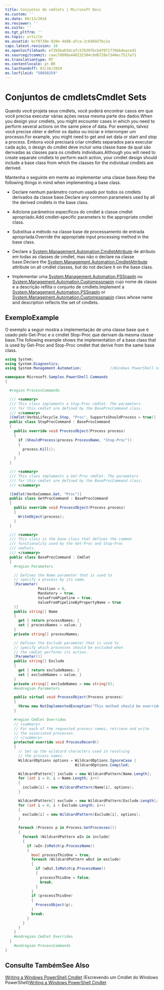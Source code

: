 ```yaml
---
title: Conjuntos de cmdlets | Microsoft Docs
ms.custom: ''
ms.date: 09/13/2016
ms.reviewer: ''
ms.suite: ''
ms.tgt_pltfrm: ''
ms.topic: article
ms.assetid: bcf0739e-920e-4dd8-afca-2c6d6927bc2a
caps.latest.revision: 10
ms.openlocfilehash: ef3b5bab5dcafc578397bcb4f071776bbdeaced1
ms.sourcegitcommit: caac7d098a448232304c9d6728e7340ec7517a71
ms.translationtype: MT
ms.contentlocale: pt-BR
ms.lasthandoff: 03/16/2019
ms.locfileid: "58058259"
---
```

# <a name="cmdlet-sets"></a><span data-ttu-id="bc469-102">Conjuntos de cmdlets</span><span class="sxs-lookup"><span data-stu-id="bc469-102">Cmdlet Sets</span></span>

<span data-ttu-id="bc469-103">Quando você projeta seus cmdlets, você poderá encontrar casos em que você precisa executar várias ações nessa mesma parte dos dados.</span><span class="sxs-lookup"><span data-stu-id="bc469-103">When you design your cmdlets, you might encounter cases in which you need to perform several actions on the same piece of data.</span></span> <span data-ttu-id="bc469-104">Por exemplo, talvez você precise obter e definir os dados ou iniciar e interromper um processo.</span><span class="sxs-lookup"><span data-stu-id="bc469-104">For example, you might need to get and set data or start and stop a process.</span></span> <span data-ttu-id="bc469-105">Embora você precisará criar cmdlets separados para executar cada ação, o design do cmdlet deve incluir uma classe base da qual são derivadas as classes para os cmdlets individuais.</span><span class="sxs-lookup"><span data-stu-id="bc469-105">Although you will need to create separate cmdlets to perform each action, your cmdlet design should include a base class from which the classes for the individual cmdlets are derived.</span></span>

<span data-ttu-id="bc469-106">Mantenha o seguinte em mente ao implementar uma classe base.</span><span class="sxs-lookup"><span data-stu-id="bc469-106">Keep the following things in mind when implementing a base class.</span></span>

- <span data-ttu-id="bc469-107">Declare nenhum parâmetro comum usado por todos os cmdlets derivados da classe base.</span><span class="sxs-lookup"><span data-stu-id="bc469-107">Declare any common parameters used by all the derived cmdlets in the base class.</span></span>

- <span data-ttu-id="bc469-108">Adicione parâmetros específicos do cmdlet à classe cmdlet apropriado.</span><span class="sxs-lookup"><span data-stu-id="bc469-108">Add cmdlet-specific parameters to the appropriate cmdlet class.</span></span>

- <span data-ttu-id="bc469-109">Substitua a método na classe base de processamento de entrada apropriada.</span><span class="sxs-lookup"><span data-stu-id="bc469-109">Override the appropriate input processing method in the base class.</span></span>

- <span data-ttu-id="bc469-110">Declare a [System.Management.Automation.CmdletAttribute](/dotnet/api/System.Management.Automation.CmdletAttribute) de atributo em todas as classes de cmdlet, mas não o declare na classe base.</span><span class="sxs-lookup"><span data-stu-id="bc469-110">Declare the [System.Management.Automation.CmdletAttribute](/dotnet/api/System.Management.Automation.CmdletAttribute) attribute on all cmdlet classes, but do not declare it on the base class.</span></span>

- <span data-ttu-id="bc469-111">Implementar uma [System.Management.Automation.PSSnapIn](/dotnet/api/System.Management.Automation.PSSnapIn) ou [System.Management.Automation.Custompssnapin](/dotnet/api/System.Management.Automation.CustomPSSnapIn) cujo nome de classe e a descrição reflita o conjunto de cmdlets.</span><span class="sxs-lookup"><span data-stu-id="bc469-111">Implement a [System.Management.Automation.PSSnapIn](/dotnet/api/System.Management.Automation.PSSnapIn) or [System.Management.Automation.Custompssnapin](/dotnet/api/System.Management.Automation.CustomPSSnapIn) class whose name and description reflects the set of cmdlets.</span></span>

## <a name="example"></a><span data-ttu-id="bc469-112">Exemplo</span><span class="sxs-lookup"><span data-stu-id="bc469-112">Example</span></span>

<span data-ttu-id="bc469-113">O exemplo a seguir mostra a implementação de uma classe base que é usado pelo Get-Proc e o cmdlet Stop-Proc que derivam da mesma classe base.</span><span class="sxs-lookup"><span data-stu-id="bc469-113">The following example shows the implementation of a base class that is used by Get-Proc and Stop-Proc cmdlet that derive from the same base class.</span></span>

```csharp
using System;
using System.Diagnostics;
using System.Management.Automation;             //Windows PowerShell namespace.

namespace Microsoft.Samples.PowerShell.Commands
{

  #region ProcessCommands

  /// <summary>
  /// This class implements a Stop-Proc cmdlet. The parameters
  /// for this cmdlet are defined by the BaseProcCommand class.
  /// </summary>
  [Cmdlet(VerbsLifecycle.Stop, "Proc", SupportsShouldProcess = true)]
  public class StopProcCommand : BaseProcCommand
  {
    public override void ProcessObject(Process process)
    {
      if (ShouldProcess(process.ProcessName, "Stop-Proc"))
      {
        process.Kill();
      }
    }
  }

  /// <summary>
  /// This class implements a Get-Proc cmdlet. The parameters
  /// for this cmdlet are defined by the BaseProcCommand class.
  /// </summary>

  [Cmdlet(VerbsCommon.Get, "Proc")]
  public class GetProcCommand : BaseProcCommand
  {
    public override void ProcessObject(Process process)
    {
      WriteObject(process);
    }
  }

  /// <summary>
  /// This class is the base class that defines the common
  /// functionality used by the Get-Proc and Stop-Proc
  /// cmdlets.
  /// </summary>
  public class BaseProcCommand : Cmdlet
  {
    #region Parameters

    // Defines the Name parameter that is used to
    // specify a process by its name.
    [Parameter(
               Position = 0,
               Mandatory = true,
               ValueFromPipeline = true,
               ValueFromPipelineByPropertyName = true
    )]
    public string[] Name
    {
      get { return processNames; }
      set { processNames = value; }
    }
    private string[] processNames;

    // Defines the Exclude parameter that is used to
    // specify which processes should be excluded when
    // the cmdlet performs its action.
    [Parameter()]
    public string[] Exclude
    {
      get { return excludeNames; }
      set { excludeNames = value; }
    }
    private string[] excludeNames = new string[0];
    #endregion Parameters

    public virtual void ProcessObject(Process process)
    {
      throw new NotImplementedException("This method should be overridden.");
    }

    #region Cmdlet Overrides
    // <summary>
    // For each of the requested process names, retrieve and write
    // the associated processes.
    // </summary>
    protected override void ProcessRecord()
    {
      // Set up the wildcard characters used in resolving
      // the process names.
      WildcardOptions options = WildcardOptions.IgnoreCase |
                                WildcardOptions.Compiled;

      WildcardPattern[] include = new WildcardPattern[Name.Length];
      for (int i = 0; i < Name.Length; i++)
      {
        include[i] = new WildcardPattern(Name[i], options);
      }

      WildcardPattern[] exclude = new WildcardPattern[Exclude.Length];
      for (int i = 0; i < Exclude.Length; i++)
      {
        exclude[i] = new WildcardPattern(Exclude[i], options);
      }

      foreach (Process p in Process.GetProcesses())
      {
        foreach (WildcardPattern wIn in include)
        {
          if (wIn.IsMatch(p.ProcessName))
          {
            bool processThisOne = true;
            foreach (WildcardPattern wOut in exclude)
            {
              if (wOut.IsMatch(p.ProcessName))
              {
                processThisOne = false;
                break;
              }
            }
            if (processThisOne)
            {
              ProcessObject(p);
            }
            break;
          }
        }
      }
    }
    #endregion Cmdlet Overrides
  }
    #endregion ProcessCommands
}
```

## <a name="see-also"></a><span data-ttu-id="bc469-114">Consulte Também</span><span class="sxs-lookup"><span data-stu-id="bc469-114">See Also</span></span>

<span data-ttu-id="bc469-115">[Writing a Windows PowerShell Cmdlet](./writing-a-windows-powershell-cmdlet.md) (Escrevendo um Cmdlet do Windows PowerShell)</span><span class="sxs-lookup"><span data-stu-id="bc469-115">[Writing a Windows PowerShell Cmdlet](./writing-a-windows-powershell-cmdlet.md)</span></span>
